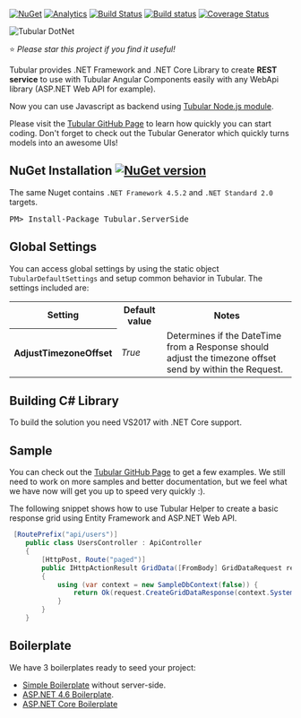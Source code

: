[![NuGet](https://img.shields.io/nuget/dt/Tubular.ServerSide%20by:%20Unosquare.svg)](https://www.nuget.org/packages/Tubular.ServerSide/)
[![Analytics](https://ga-beacon.appspot.com/UA-8535255-2/unosquare/tubular/)](https://github.com/igrigorik/ga-beacon)
 [![Build Status](https://travis-ci.org/unosquare/tubular-dotnet.svg?branch=master)](https://travis-ci.org/unosquare/tubular-dotnet)
 [![Build status](https://ci.appveyor.com/api/projects/status/ia9hnxea6b64xbhh?svg=true)](https://ci.appveyor.com/project/geoperez/tubular-dotnet)
[![Coverage Status](https://coveralls.io/repos/github/unosquare/tubular-dotnet/badge.svg?branch=master)](https://coveralls.io/github/unosquare/tubular-dotnet?branch=master)

![Tubular DotNet](http://unosquare.github.io/tubular/assets/tubular.png)

:star: *Please star this project if you find it useful!*

Tubular provides .NET Framework and .NET Core Library to create **REST service** to use with Tubular Angular Components easily with any WebApi library (ASP.NET Web API for example).

Now you can use Javascript as backend using [Tubular Node.js module](https://github.com/unosquare/tubular-nodejs).

Please visit the <a href="http://unosquare.github.io/tubular" target="_blank">Tubular GitHub Page</a> to learn how quickly you can start coding. Don't forget to check out the Tubular Generator which quickly turns models into an awesome UIs!

## NuGet Installation [![NuGet version](https://badge.fury.io/nu/Tubular.ServerSide.svg)](https://badge.fury.io/nu/Tubular.ServerSide)

The same Nuget contains `.NET Framework 4.5.2` and `.NET Standard 2.0` targets.

<pre>
PM> Install-Package Tubular.ServerSide
</pre>

## Global Settings

You can access global settings by using the static object `TubularDefaultSettings` and setup common behavior in Tubular. The settings included are:

<table>
    <tr><th>Setting</th><th>Default value</th><th>Notes</th></tr>
    <tr><th>AdjustTimezoneOffset</th><td><i>True</i></td><td>Determines if the DateTime from a Response should adjust the timezone offset send by within the Request.</td></tr>
</table>

## Building C# Library

To build the solution you need VS2017 with .NET Core support.

## Sample

You can check out the <a href="http://unosquare.github.io/tubular" target="_blank">Tubular GitHub Page</a> to get a few examples. We still need to work on more samples and better documentation, but we feel what we have now will get you up to speed very quickly :).

The following snippet shows how to use Tubular Helper to create a basic response grid using Entity Framework and ASP.NET Web API.

```csharp
 [RoutePrefix("api/users")]
    public class UsersController : ApiController
    {
        [HttpPost, Route("paged")]
        public IHttpActionResult GridData([FromBody] GridDataRequest request)
        {
            using (var context = new SampleDbContext(false)) {
                return Ok(request.CreateGridDataResponse(context.SystemUsers));
            }
        }
    }
```

## Boilerplate

We have 3 boilerplates ready to seed your project:

* <a href="https://github.com/unosquare/tubular-boilerplate" target="_blank">Simple Boilerplate</a> without server-side. 
* [ASP.NET 4.6 Boilerplate](https://github.com/unosquare/tubular-boilerplate-csharp).
* [ASP.NET Core Boilerplate](https://github.com/unosquare/tubular-aspnet-core-boilerplate)
